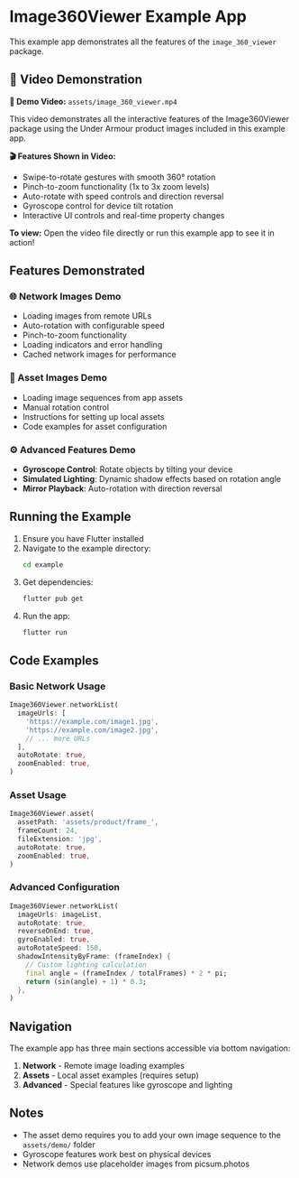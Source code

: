 # Image360Viewer Example App

This example app demonstrates all the features of the `image_360_viewer` package.

## 🎥 Video Demonstration

**📱 Demo Video:** `assets/image_360_viewer.mp4`

This video demonstrates all the interactive features of the Image360Viewer package using the Under Armour product images included in this example app.

**🎬 Features Shown in Video:**
- Swipe-to-rotate gestures with smooth 360° rotation
- Pinch-to-zoom functionality (1x to 3x zoom levels)
- Auto-rotate with speed controls and direction reversal
- Gyroscope control for device tilt rotation
- Interactive UI controls and real-time property changes

**To view:** Open the video file directly or run this example app to see it in action!

## Features Demonstrated

### 🌐 Network Images Demo
- Loading images from remote URLs
- Auto-rotation with configurable speed
- Pinch-to-zoom functionality
- Loading indicators and error handling
- Cached network images for performance

### 📁 Asset Images Demo  
- Loading image sequences from app assets
- Manual rotation control
- Instructions for setting up local assets
- Code examples for asset configuration

### ⚙️ Advanced Features Demo
- **Gyroscope Control**: Rotate objects by tilting your device
- **Simulated Lighting**: Dynamic shadow effects based on rotation angle
- **Mirror Playback**: Auto-rotation with direction reversal

## Running the Example

1. Ensure you have Flutter installed
2. Navigate to the example directory:
   ```bash
   cd example
   ```
3. Get dependencies:
   ```bash
   flutter pub get
   ```
4. Run the app:
   ```bash
   flutter run
   ```

## Code Examples

### Basic Network Usage
```dart
Image360Viewer.networkList(
  imageUrls: [
    'https://example.com/image1.jpg',
    'https://example.com/image2.jpg',
    // ... more URLs
  ],
  autoRotate: true,
  zoomEnabled: true,
)
```

### Asset Usage
```dart
Image360Viewer.asset(
  assetPath: 'assets/product/frame_',
  frameCount: 24,
  fileExtension: 'jpg',
  autoRotate: true,
  zoomEnabled: true,
)
```

### Advanced Configuration
```dart
Image360Viewer.networkList(
  imageUrls: imageList,
  autoRotate: true,
  reverseOnEnd: true,
  gyroEnabled: true,
  autoRotateSpeed: 150,
  shadowIntensityByFrame: (frameIndex) {
    // Custom lighting calculation
    final angle = (frameIndex / totalFrames) * 2 * pi;
    return (sin(angle) + 1) * 0.3;
  },
)
```

## Navigation

The example app has three main sections accessible via bottom navigation:

1. **Network** - Remote image loading examples
2. **Assets** - Local asset examples (requires setup)
3. **Advanced** - Special features like gyroscope and lighting

## Notes

- The asset demo requires you to add your own image sequence to the `assets/demo/` folder
- Gyroscope features work best on physical devices
- Network demos use placeholder images from picsum.photos 